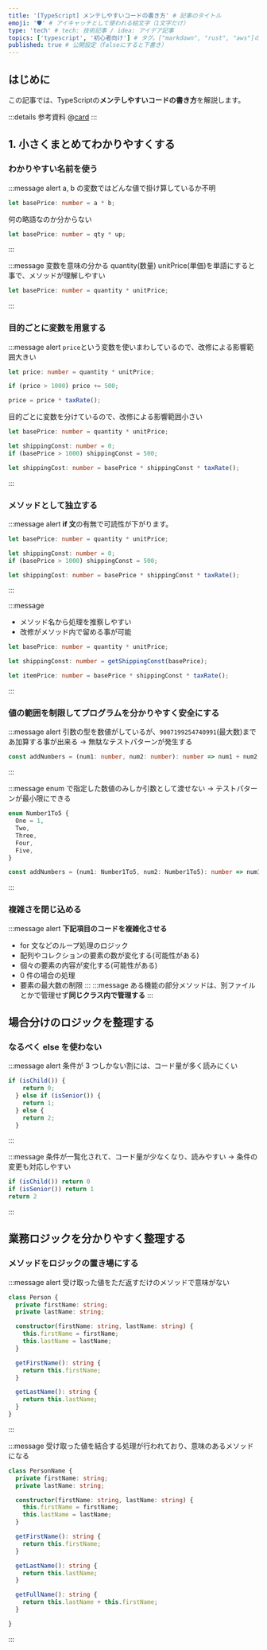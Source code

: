 ```yaml
---
title: '[TypeScript] メンテしやすいコードの書き方' # 記事のタイトル
emoji: '🛡' # アイキャッチとして使われる絵文字（1文字だけ）
type: 'tech' # tech: 技術記事 / idea: アイデア記事
topics: ['typescript', '初心者向け'] # タグ。["markdown", "rust", "aws"]のように指定する
published: true # 公開設定（falseにすると下書き）
---
```


## はじめに

この記事では、TypeScriptの**メンテしやすいコードの書き方**を解説します。

:::details 参考資料
@[card](https://gihyo.jp/book/2017/978-4-7741-9087-7)
:::


## 1. 小さくまとめてわかりやすくする

### わかりやすい名前を使う

:::message alert
a, b の変数ではどんな値で掛け算しているか不明

```ts
let basePrice: number = a * b;
```

何の略語なのか分からない

```ts
let basePrice: number = qty * up;
```

:::

:::message
変数を意味の分かる quantity(数量) unitPrice(単価)を単語にすると事で、メソッドが理解しやすい

```ts
let basePrice: number = quantity * unitPrice;
```

:::

### 目的ごとに変数を用意する

:::message alert
`price`という変数を使いまわしているので、改修による影響範囲大きい

```ts
let price: number = quantity * unitPrice;

if (price > 1000) price += 500;

price = price * taxRate();
```

目的ごとに変数を分けているので、改修による影響範囲小さい

```ts
let basePrice: number = quantity * unitPrice;

let shippingConst: number = 0;
if (basePrice > 1000) shippingConst = 500;

let shippingCost: number = basePrice * shippingConst * taxRate();
```

:::

### メソッドとして独立する

:::message alert
**if 文**の有無で可読性が下がります。

```ts
let basePrice: number = quantity * unitPrice;

let shippingConst: number = 0;
if (basePrice > 1000) shippingConst = 500;

let shippingCost: number = basePrice * shippingConst * taxRate();
```

:::

:::message

- メソッド名から処理を推察しやすい
- 改修がメソッド内で留める事が可能

```ts
let basePrice: number = quantity * unitPrice;

let shippingConst: number = getShippingConst(basePrice);

let itemPrice: number = basePrice * shippingConst * taxRate();
```

:::

### 値の範囲を制限してプログラムを分かりやすく安全にする

:::message alert
引数の型を数値がしているが、`9007199254740991`(最大数)まであ加算する事が出来る
-> 無駄なテストパターンが発生する

```ts
const addNumbers = (num1: number, num2: number): number => num1 + num2;
```

:::

:::message
enum で指定した数値のみしか引数として渡せない
-> テストパターンが最小限にできる

```ts
enum Number1To5 {
  One = 1,
  Two,
  Three,
  Four,
  Five,
}

const addNumbers = (num1: Number1To5, num2: Number1To5): number => num1 + num2;
```

:::

### 複雑さを閉じ込める

:::message alert
**下記項目のコードを複雑化させる**

- for 文などのループ処理のロジック
- 配列やコレクションの要素の数が変化する(可能性がある)
- 個々の要素の内容が変化する(可能性がある)
- 0 件の場合の処理
- 要素の最大数の制限
  :::
  :::message
  ある機能の部分メソッドは、別ファイルとかで管理せず**同じクラス内で管理する**
  :::

## 場合分けのロジックを整理する

### なるべく else を使わない

:::message alert
条件が 3 つしかない割には、コード量が多く読みにくい

```ts
if (isChild()) {
    return 0;
  } else if (isSenior()) {
    return 1;
  } else {
    return 2;
  }
```

:::

:::message
条件が一覧化されて、コード量が少なくなり、読みやすい
-> 条件の変更も対応しやすい

```ts
if (isChild()) return 0
if (isSenior()) return 1
return 2
```

:::


## 業務ロジックを分かりやすく整理する
### メソッドをロジックの置き場にする


:::message alert
受け取った値をただ返すだけのメソッドで意味がない

```ts
class Person {
  private firstName: string;
  private lastName: string;

  constructor(firstName: string, lastName: string) {
    this.firstName = firstName;
    this.lastName = lastName;
  }

  getFirstName(): string {
    return this.firstName;
  }

  getLastName(): string {
    return this.lastName;
  }
}
```

:::

:::message
受け取った値を結合する処理が行われており、意味のあるメソッドになる

```ts
class PersonName {
  private firstName: string;
  private lastName: string;

  constructor(firstName: string, lastName: string) {
    this.firstName = firstName;
    this.lastName = lastName;
  }

  getFirstName(): string {
    return this.firstName;
  }

  getLastName(): string {
    return this.lastName;
  }

  getFullName(): string {
    return this.lastName + this.firstName;
  }

}
```

:::
